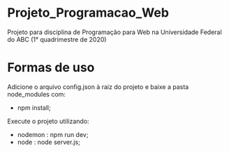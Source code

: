 # Projeto_Programacao_Web
Projeto para disciplina de Programação para Web na Universidade Federal do ABC (1° quadrimestre de 2020)

# Formas de uso
Adicione o arquivo config.json à raiz do projeto e baixe a pasta node_modules com:
* npm install;

Execute o projeto utilizando:
* nodemon : npm run dev;
* node : node server.js;
